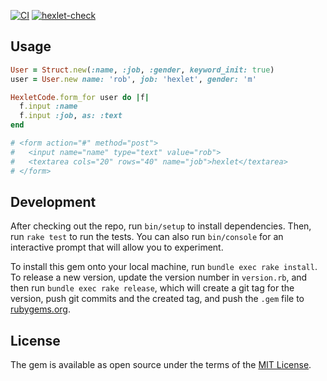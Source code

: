 [![CI](https://github.com/KruglovDV/rails-project-lvl1/actions/workflows/main.yml/badge.svg)](https://github.com/KruglovDV/rails-project-lvl1/actions/workflows/main.yml)
[![hexlet-check](https://github.com/KruglovDV/rails-project-lvl1/actions/workflows/hexlet-check.yml/badge.svg)](https://github.com/KruglovDV/rails-project-lvl1/actions/workflows/hexlet-check.yml)

## Usage
```rb
User = Struct.new(:name, :job, :gender, keyword_init: true)
user = User.new name: 'rob', job: 'hexlet', gender: 'm'

HexletCode.form_for user do |f|
  f.input :name
  f.input :job, as: :text
end

# <form action="#" method="post">
#   <input name="name" type="text" value="rob">
#   <textarea cols="20" rows="40" name="job">hexlet</textarea>
# </form>
```

## Development

After checking out the repo, run `bin/setup` to install dependencies. Then, run `rake test` to run the tests. You can also run `bin/console` for an interactive prompt that will allow you to experiment.

To install this gem onto your local machine, run `bundle exec rake install`. To release a new version, update the version number in `version.rb`, and then run `bundle exec rake release`, which will create a git tag for the version, push git commits and the created tag, and push the `.gem` file to [rubygems.org](https://rubygems.org).

## License

The gem is available as open source under the terms of the [MIT License](https://opensource.org/licenses/MIT).
